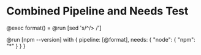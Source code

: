 # Combined Pipeline and Needs Test

@exec format() = @run [sed 's/^/> /']

@run [npm --version] with {
  pipeline: [@format],
  needs: {
    "node": {
      "npm": "*"
    }
  }
}
